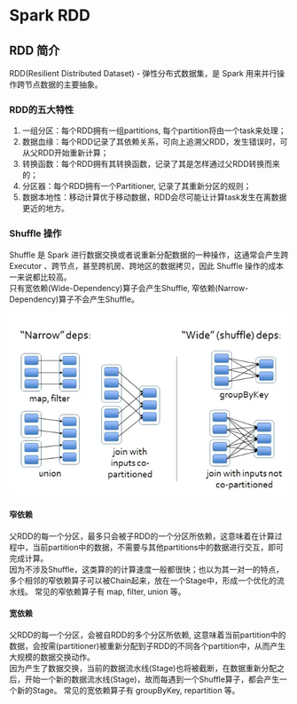# Spark RDD
## RDD 简介
RDD(Resilient Distributed Dataset) - 弹性分布式数据集，是 Spark 用来并行操作跨节点数据的主要抽象。
### RDD的五大特性
1. 一组分区：每个RDD拥有一组partitions, 每个partition将由一个task来处理；
2. 数据血缘：每个RDD记录了其依赖关系，可向上追溯父RDD，发生错误时，可从父RDD开始重新计算；
3. 转换函数：每个RDD拥有其转换函数，记录了其是怎样通过父RDD转换而来的；
4. 分区器：每个RDD拥有一个Partitioner, 记录了其重新分区的规则；
5. 数据本地性：移动计算优于移动数据，RDD会尽可能让计算task发生在离数据更近的地方。
### Shuffle 操作
Shuffle 是 Spark 进行数据交换或者说重新分配数据的一种操作，这通常会产生跨 Executor 、跨节点，甚至跨机房、跨地区的数据拷贝，因此 Shuffle 操作的成本一来说都比较高。  
只有宽依赖(Wide-Dependency)算子会产生Shuffle, 窄依赖(Narrow-Dependency)算子不会产生Shuffle。    

![image](https://github.com/tangchenyang/picx-images-hosting/raw/master/20240808/image.5c0w5b3q3u.webp)   

#### 窄依赖  
父RDD的每一个分区，最多只会被子RDD的一个分区所依赖，这意味着在计算过程中，当前partition中的数据，不需要与其他partitions中的数据进行交互，即可完成计算。  
因为不涉及Shuffle，这类算的的计算速度一般都很快；也以为其一对一的特点，多个相邻的窄依赖算子可以被Chain起来，放在一个Stage中，形成一个优化的流水线。
常见的窄依赖算子有 map, filter, union 等。
#### 宽依赖
父RDD的每一个分区，会被自RDD的多个分区所依赖, 这意味着当前partition中的数据，会按需(partitioner)被重新分配到子RDD的不同各个partition中，从而产生大规模的数据交换动作。  
因为产生了数据交换，当前的数据流水线(Stage)也将被截断，在数据重新分配之后，开始一个新的数据流水线(Stage)，故而每遇到一个Shuffle算子，都会产生一个新的Stage。
常见的宽依赖算子有 groupByKey, repartition 等。
